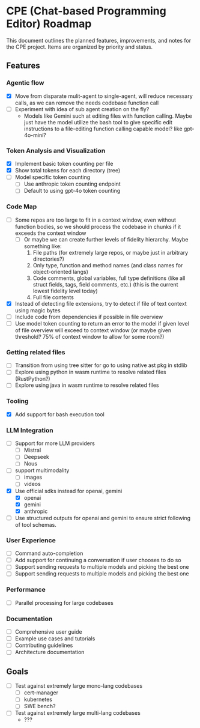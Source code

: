 # CPE (Chat-based Programming Editor) Roadmap

This document outlines the planned features, improvements, and notes for the CPE project. Items are organized by priority and status.

## Features

### Agentic flow
- [x] Move from disparate mulit-agent to single-agent, will reduce necessary calls, as we can remove the needs codebase function call
- [ ] Experiment with idea of sub agent creation on the fly?
  - Models like Gemini such at editing files with function calling. Maybe just have the model utilize the bash tool to give specific edit instructions to a file-editing function calling capable model? like gpt-4o-mini?

### Token Analysis and Visualization
- [x] Implement basic token counting per file
- [x] Show total tokens for each directory (tree)
- [ ] Model specific token counting
  - [ ] Use anthropic token counting endpoint
  - [ ] Default to using gpt-4o token counting

### Code Map
- [ ] Some repos are too large to fit in a context window, even without function bodies, so we should process the codebase in chunks if it exceeds the context window
  - [ ] Or maybe we can create further levels of fidelity hierarchy. Maybe something like:
    1. File paths (for extremely large repos, or maybe just in arbitrary directories?)
    2. Only type, function and method names (and class names for object-oriented langs)
    3. Code comments, global variables, full type definitions (like all struct fields, tags, field comments, etc.) (this is the current lowest fidelity level today)
    4. Full file contents
- [x] Instead of detecting file extensions, try to detect if file of text context using magic bytes
- [ ] Include code from dependencies if possible in file overview
- [ ] Use model token counting to return an error to the model if given level of file overview will exceed to context window (or maybe given threshold? 75% of context window to allow for some room?)

### Getting related files
- [ ] Transition from using tree sitter for go to using native ast pkg in stdlib
- [ ] Explore using python in wasm runtime to resolve related files (RustPython?)
- [ ] Explore using java in wasm runtime to resolve related files

### Tooling
- [x] Add support for bash execution tool

### LLM Integration
- [ ] Support for more LLM providers
  - [ ] Mistral
  - [ ] Deepseek
  - [ ] Nous
- [ ] support multimodality
  - [ ] images
  - [ ] videos
- [x] Use official sdks instead for openai, gemini
  - [x] openai
  - [x] gemini
  - [x] anthropic
- [ ] Use structured outputs for openai and gemini to ensure strict following of tool schemas.

### User Experience
- [ ] Command auto-completion
- [ ] Add support for continuing a conversation if user chooses to do so
- [ ] Support sending requests to multiple models and picking the best one
- [ ] Support sending requests to multiple models and picking the best one

### Performance
- [ ] Parallel processing for large codebases

### Documentation
- [ ] Comprehensive user guide
- [ ] Example use cases and tutorials
- [ ] Contributing guidelines
- [ ] Architecture documentation

## Goals

- [ ] Test against extremely large mono-lang codebases
  - [ ] cert-manager
  - [ ] kubernetes
  - [ ] SWE bench?
- [ ] Test against extremely large multi-lang codebases
  - ???